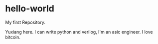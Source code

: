 # hello-world
My first Repository.

Yuxiang here. I can write python and verilog, I'm an asic engineer.
I love bitcoin.
